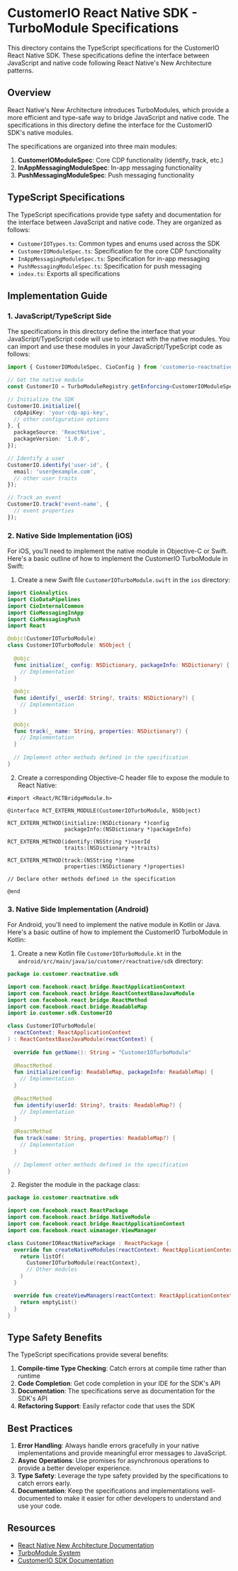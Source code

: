 # CustomerIO React Native SDK - TurboModule Specifications

This directory contains the TypeScript specifications for the CustomerIO React Native SDK. These specifications define the interface between JavaScript and native code following React Native's New Architecture patterns.

## Overview

React Native's New Architecture introduces TurboModules, which provide a more efficient and type-safe way to bridge JavaScript and native code. The specifications in this directory define the interface for the CustomerIO SDK's native modules.

The specifications are organized into three main modules:

1. **CustomerIOModuleSpec**: Core CDP functionality (identify, track, etc.)
2. **InAppMessagingModuleSpec**: In-app messaging functionality
3. **PushMessagingModuleSpec**: Push messaging functionality

## TypeScript Specifications

The TypeScript specifications provide type safety and documentation for the interface between JavaScript and native code. They are organized as follows:

- `CustomerIOTypes.ts`: Common types and enums used across the SDK
- `CustomerIOModuleSpec.ts`: Specification for the core CDP functionality
- `InAppMessagingModuleSpec.ts`: Specification for in-app messaging
- `PushMessagingModuleSpec.ts`: Specification for push messaging
- `index.ts`: Exports all specifications

## Implementation Guide

### 1. JavaScript/TypeScript Side

The specifications in this directory define the interface that your JavaScript/TypeScript code will use to interact with the native modules. You can import and use these modules in your JavaScript/TypeScript code as follows:

```typescript
import { CustomerIOModuleSpec, CioConfig } from 'customerio-reactnative/lib/module/specs';

// Get the native module
const CustomerIO = TurboModuleRegistry.getEnforcing<CustomerIOModuleSpec>('NativeCustomerIO');

// Initialize the SDK
CustomerIO.initialize({
  cdpApiKey: 'your-cdp-api-key',
  // other configuration options
}, {
  packageSource: 'ReactNative',
  packageVersion: '1.0.0',
});

// Identify a user
CustomerIO.identify('user-id', {
  email: 'user@example.com',
  // other user traits
});

// Track an event
CustomerIO.track('event-name', {
  // event properties
});
```

### 2. Native Side Implementation (iOS)

For iOS, you'll need to implement the native module in Objective-C or Swift. Here's a basic outline of how to implement the CustomerIO TurboModule in Swift:

1. Create a new Swift file `CustomerIOTurboModule.swift` in the `ios` directory:

```swift
import CioAnalytics
import CioDataPipelines
import CioInternalCommon
import CioMessagingInApp
import CioMessagingPush
import React

@objc(CustomerIOTurboModule)
class CustomerIOTurboModule: NSObject {
  
  @objc
  func initialize(_ config: NSDictionary, packageInfo: NSDictionary) {
    // Implementation
  }
  
  @objc
  func identify(_ userId: String?, traits: NSDictionary?) {
    // Implementation
  }
  
  @objc
  func track(_ name: String, properties: NSDictionary?) {
    // Implementation
  }
  
  // Implement other methods defined in the specification
}
```

2. Create a corresponding Objective-C header file to expose the module to React Native:

```objc
#import <React/RCTBridgeModule.h>

@interface RCT_EXTERN_MODULE(CustomerIOTurboModule, NSObject)

RCT_EXTERN_METHOD(initialize:(NSDictionary *)config
                  packageInfo:(NSDictionary *)packageInfo)

RCT_EXTERN_METHOD(identify:(NSString *)userId
                  traits:(NSDictionary *)traits)

RCT_EXTERN_METHOD(track:(NSString *)name
                  properties:(NSDictionary *)properties)

// Declare other methods defined in the specification

@end
```

### 3. Native Side Implementation (Android)

For Android, you'll need to implement the native module in Kotlin or Java. Here's a basic outline of how to implement the CustomerIO TurboModule in Kotlin:

1. Create a new Kotlin file `CustomerIOTurboModule.kt` in the `android/src/main/java/io/customer/reactnative/sdk` directory:

```kotlin
package io.customer.reactnative.sdk

import com.facebook.react.bridge.ReactApplicationContext
import com.facebook.react.bridge.ReactContextBaseJavaModule
import com.facebook.react.bridge.ReactMethod
import com.facebook.react.bridge.ReadableMap
import io.customer.sdk.CustomerIO

class CustomerIOTurboModule(
  reactContext: ReactApplicationContext
) : ReactContextBaseJavaModule(reactContext) {
  
  override fun getName(): String = "CustomerIOTurboModule"
  
  @ReactMethod
  fun initialize(config: ReadableMap, packageInfo: ReadableMap) {
    // Implementation
  }
  
  @ReactMethod
  fun identify(userId: String?, traits: ReadableMap?) {
    // Implementation
  }
  
  @ReactMethod
  fun track(name: String, properties: ReadableMap?) {
    // Implementation
  }
  
  // Implement other methods defined in the specification
}
```

2. Register the module in the package class:

```kotlin
package io.customer.reactnative.sdk

import com.facebook.react.ReactPackage
import com.facebook.react.bridge.NativeModule
import com.facebook.react.bridge.ReactApplicationContext
import com.facebook.react.uimanager.ViewManager

class CustomerIOReactNativePackage : ReactPackage {
  override fun createNativeModules(reactContext: ReactApplicationContext): List<NativeModule> {
    return listOf(
      CustomerIOTurboModule(reactContext),
      // Other modules
    )
  }

  override fun createViewManagers(reactContext: ReactApplicationContext): List<ViewManager<*, *>> {
    return emptyList()
  }
}
```

## Type Safety Benefits

The TypeScript specifications provide several benefits:

1. **Compile-time Type Checking**: Catch errors at compile time rather than runtime
2. **Code Completion**: Get code completion in your IDE for the SDK's API
3. **Documentation**: The specifications serve as documentation for the SDK's API
4. **Refactoring Support**: Easily refactor code that uses the SDK

## Best Practices

1. **Error Handling**: Always handle errors gracefully in your native implementations and provide meaningful error messages to JavaScript.
2. **Async Operations**: Use promises for asynchronous operations to provide a better developer experience.
3. **Type Safety**: Leverage the type safety provided by the specifications to catch errors early.
4. **Documentation**: Keep the specifications and implementations well-documented to make it easier for other developers to understand and use your code.

## Resources

- [React Native New Architecture Documentation](https://reactnative.dev/docs/the-new-architecture/landing-page)
- [TurboModule System](https://reactnative.dev/docs/the-new-architecture/pillars-turbomodules)
- [CustomerIO SDK Documentation](https://customer.io/docs/sdk/react-native/)
